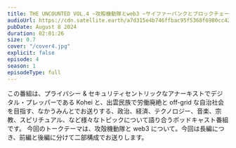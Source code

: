 ```yaml
---
title: THE UNCOUNTED VOL.4 ~攻殻機動隊とweb3 ~サイファーパンクとブロックチェーン、既存経済と並行経済 (前編)~
audioUrl: https://cdn.satellite.earth/a7d315e4b746ffbac95f5368f6980cc42566092904c56577a9268c7cd65ec77b.wav
pubDate: August 8 2024
duration: 02:01:26
size: 0.7
cover: "/cover4.jpg"
explicit: false
episode: 4
season: 1
episodeType: full
---
```

この番組は、プライバシー & セキュリティセントリックなアナーキストでデジタル・プレッパーである Kohei と、出雲民族で労働廃絶と off-grid な自治社会を目指す、なかうみんとでお送りする、政治、経済、テクノロジー、音楽、宗教、スピリチュアル、など様々なトピックについて語り合うポッドキャスト番組です。
今回のトークテーマは、攻殻機動隊と web3 について。今回は長編につき、前編と後編に分けて二部構成でお送りします。
